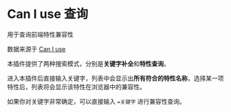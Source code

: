 # Can I use 查询

用于查询前端特性兼容性

数据来源于 [Can I use](https://caniuse.com/)

本插件提供了两种搜索模式，分别是**关键字补全**和**特性查询**。

进入本插件后直接输入关键字，列表中会显示出**所有符合的特性名称**，选择某一项特性后，列表将会显示该特性在浏览器中的兼容性。

如果你对关键字非常确定，可以直接输入 `=关键字` 进行兼容性查询。
